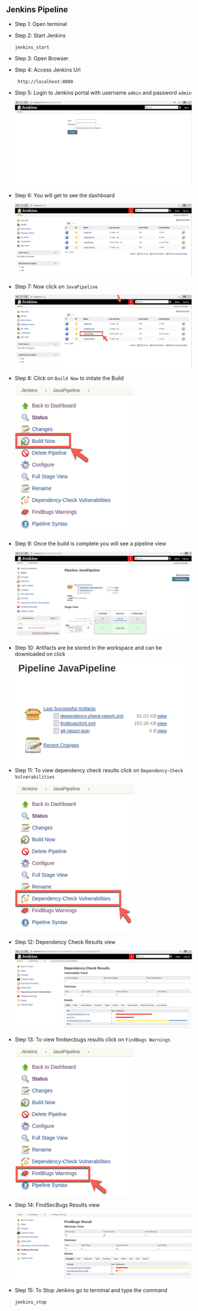 ## Jenkins Pipeline
* Step 1: Open terminal

* Step 2: Start Jenkins

	 `jenkins_start`

* Step 3: Open Browser	

* Step 4:	Access Jenkins Url

	` http://localhost:8080`
	
* Step 5: Login to Jenkins portal with username `admin` and password `admin` 

	![Image](./img/login.png)
    
* Step 6: You will get to see the dashboard
	
	![Image](./img/dashboard.png)

* Step 7: Now click on `JavaPipeline`
	
	![Image](./img/click_java_pipeline.png)
	
* Step 8: Click on `Build Now` to initate the Build

	![Image](./img/click_build.png)
	
* Step 9: Once the build is complete you will see a pipeline view	

	![Image](./img/java_pipeline.png)	

* Step 10: Artifacts are be stored in the workspace and can be downloaded on click

	![Image](./img/results.png)
	
* Step 11: To view dependency check results click on `Dependency-Check Vulnerabilities`

	![Image](./img/click_depcheck_results.png)

* Step 12: Dependency Check Results view

	![Image](./img/depcheck-results.png)
	
* Step 13: To view findsecbugs results click on `FindBugs Warnings`

	![Image](./img/click_findbugs_results.png)
	
* Step 14: FindSecBugs Results view

	![Image](./img/findbugs-results.png)
	
* Step 15: To Stop Jenkins go to terminal and type the command

	`jenkins_stop`
	
			

	

